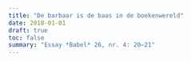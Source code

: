 ```yaml
---
title: "De barbaar is de baas in de boekenwereld"
date: 2018-01-01
draft: true
toc: false
summary: "Essay *Babel* 26, nr. 4: 20–21"
---
```


